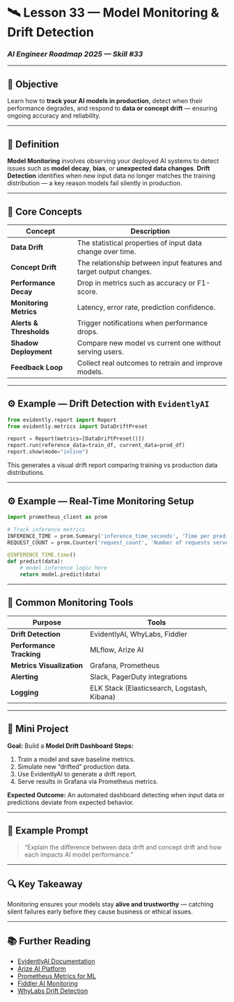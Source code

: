 # 🛰️ Lesson 33 — Model Monitoring & Drift Detection

### *AI Engineer Roadmap 2025 — Skill #33*

---

## 🎯 Objective

Learn how to **track your AI models in production**, detect when their performance degrades, and respond to **data or concept drift** — ensuring ongoing accuracy and reliability.

---

## 🧩 Definition

**Model Monitoring** involves observing your deployed AI systems to detect issues such as **model decay**, **bias**, or **unexpected data changes**.
**Drift Detection** identifies when new input data no longer matches the training distribution — a key reason models fail silently in production.

---

## 🧠 Core Concepts

| Concept                 | Description                                                        |
| ----------------------- | ------------------------------------------------------------------ |
| **Data Drift**          | The statistical properties of input data change over time.         |
| **Concept Drift**       | The relationship between input features and target output changes. |
| **Performance Decay**   | Drop in metrics such as accuracy or F1-score.                      |
| **Monitoring Metrics**  | Latency, error rate, prediction confidence.                        |
| **Alerts & Thresholds** | Trigger notifications when performance drops.                      |
| **Shadow Deployment**   | Compare new model vs current one without serving users.            |
| **Feedback Loop**       | Collect real outcomes to retrain and improve models.               |

---

## ⚙️ Example — Drift Detection with `EvidentlyAI`

```python
from evidently.report import Report
from evidently.metrics import DataDriftPreset

report = Report(metrics=[DataDriftPreset()])
report.run(reference_data=train_df, current_data=prod_df)
report.show(mode="inline")
```

This generates a visual drift report comparing training vs production data distributions.

---

## ⚙️ Example — Real-Time Monitoring Setup

```python
import prometheus_client as prom

# Track inference metrics
INFERENCE_TIME = prom.Summary('inference_time_seconds', 'Time per prediction')
REQUEST_COUNT = prom.Counter('request_count', 'Number of requests served')

@INFERENCE_TIME.time()
def predict(data):
    # model inference logic here
    return model.predict(data)
```

---

## 🧱 Common Monitoring Tools

| Purpose                   | Tools                                       |
| ------------------------- | ------------------------------------------- |
| **Drift Detection**       | EvidentlyAI, WhyLabs, Fiddler               |
| **Performance Tracking**  | MLflow, Arize AI                            |
| **Metrics Visualization** | Grafana, Prometheus                         |
| **Alerting**              | Slack, PagerDuty integrations               |
| **Logging**               | ELK Stack (Elasticsearch, Logstash, Kibana) |

---

## 📘 Mini Project

**Goal:** Build a **Model Drift Dashboard**
**Steps:**

1. Train a model and save baseline metrics.
2. Simulate new “drifted” production data.
3. Use EvidentlyAI to generate a drift report.
4. Serve results in Grafana via Prometheus metrics.

**Expected Outcome:**
An automated dashboard detecting when input data or predictions deviate from expected behavior.

---

## 🧠 Example Prompt

> “Explain the difference between data drift and concept drift and how each impacts AI model performance.”

---

## 🔍 Key Takeaway

Monitoring ensures your models stay **alive and trustworthy** — catching silent failures early before they cause business or ethical issues.

---

## 📚 Further Reading

* [EvidentlyAI Documentation](https://docs.evidentlyai.com/)
* [Arize AI Platform](https://arize.com/)
* [Prometheus Metrics for ML](https://prometheus.io/docs/introduction/overview/)
* [Fiddler AI Monitoring](https://www.fiddler.ai/)
* [WhyLabs Drift Detection](https://whylabs.ai/)